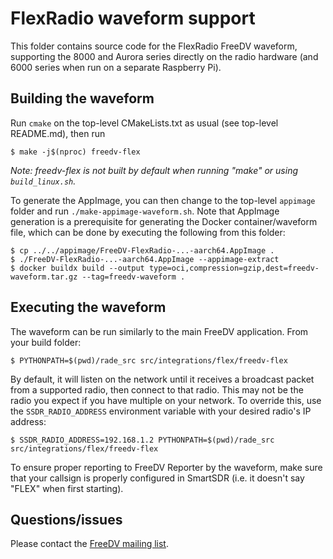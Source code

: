 # FlexRadio waveform support

This folder contains source code for the FlexRadio FreeDV waveform, supporting the 8000 and Aurora series directly on the radio
hardware (and 6000 series when run on a separate Raspberry Pi).

## Building the waveform

Run `cmake` on the top-level CMakeLists.txt as usual (see top-level README.md), then run

```
$ make -j$(nproc) freedv-flex
```

*Note: freedv-flex is not built by default when running "make" or using `build_linux.sh`.*

To generate the AppImage, you can then change to the top-level `appimage` folder and run `./make-appimage-waveform.sh`.
Note that AppImage generation is a prerequisite for generating the Docker container/waveform file, which can be done by
executing the following from this folder:

```
$ cp ../../appimage/FreeDV-FlexRadio-...-aarch64.AppImage .
$ ./FreeDV-FlexRadio-...-aarch64.AppImage --appimage-extract
$ docker buildx build --output type=oci,compression=gzip,dest=freedv-waveform.tar.gz --tag=freedv-waveform .
```

## Executing the waveform

The waveform can be run similarly to the main FreeDV application. From your build folder:

```
$ PYTHONPATH=$(pwd)/rade_src src/integrations/flex/freedv-flex
```

By default, it will listen on the network until it receives a broadcast packet from a supported radio,
then connect to that radio. This may not be the radio you expect if you have multiple on your network.
To override this, use the `SSDR_RADIO_ADDRESS` environment variable with your desired radio's IP address:

```
$ SSDR_RADIO_ADDRESS=192.168.1.2 PYTHONPATH=$(pwd)/rade_src src/integrations/flex/freedv-flex
```

To ensure proper reporting to FreeDV Reporter by the waveform, make sure that your callsign is properly 
configured in SmartSDR (i.e. it doesn't say "FLEX" when first starting).

## Questions/issues

Please contact the [FreeDV mailing list](https://groups.google.com/g/digitalvoice).
